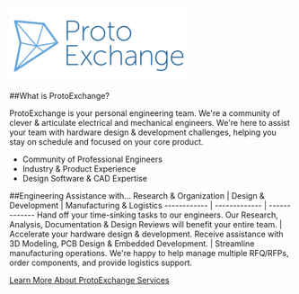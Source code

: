 [![GitHub Logo](/images/brand/px.logo.ga.png)](http://ProtoExchange.com)

##What is ProtoExchange?

ProtoExchange is your personal engineering team. We're a community of clever & articulate electrical and mechanical engineers. We're here to assist your team with hardware design & development challenges, helping you stay on schedule and focused on your core product.

* Community of Professional Engineers
* Industry & Product Experience
* Design Software & CAD Expertise


##Engineering Assistance with...
Research & Organization | Design & Development | Manufacturing & Logistics
------------ | ------------- | -------------
Hand off your time-sinking tasks to our engineers. Our Research, Analysis, Documentation & Design Reviews will benefit your entire team. | Accelerate your hardware design & development. Receive assistance with 3D Modeling, PCB Design & Embedded Development. | Streamline manufacturing operations. We're happy to help manage multiple RFQ/RFPs, order components, and provide logistics support.

[Learn More About ProtoExchange Services](http://ProtoExchange.com/#!/welcome#services-section)